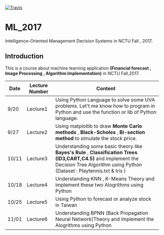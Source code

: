 [![Travis](https://img.shields.io/badge/language-Python-blue.svg)](https://www.python.org/)
# ML_2017
Intelligence-Oriented Management Decision Systems in NCTU Fall , 2017.

## Introduction
This is a course about machine learning application **(Financial forecast , Image Processing , Algorithm Implementation)** in NCTU Fall,2017.

|Date|Lecture Number|Content
|---|---|---
|9/20|Lecture1 | Using Python Language to solve some UVA problems. Let't me know how to program in Python and use the function or lib of Python language.
|9/27|Lecture2 | Using matplotlib to draw **Monte Carlo methods** , **Black-Scholes** , **Bi-section method** to simulate the stock price.
|10/11|Lecture3 | Understanding some basic theory like **Bayes's Rule** , **Classification Trees (ID3,CART,C4.5)** and implement the Decision Tree Algorithm using Python (Dataset : Playtennis.txt & Iris )|
|10/18|Lecture4 | Understanding KNN , K-Means Theory and implement these two Alogrithms using Python |
|10/25|Lecture5 | Using Python to forecast or analyze stock in Taiwan |
|11/01|Lecture6 | Understanding BPNN (Back Propagation Neural Network)Theory and implement the Alogrithms using Python|

